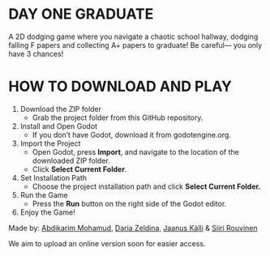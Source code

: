 # DAY ONE GRADUATE

A 2D dodging game where you navigate a chaotic school hallway, dodging falling F papers and collecting A+ papers to graduate! Be careful— you only have 3 chances!


# HOW TO DOWNLOAD AND PLAY

1. Download the ZIP folder
   * Grab the project folder from this GitHub repository.
2. Install and Open Godot
   * If you don’t have Godot, download it from godotengine.org.
3. Import the Project
   * Open Godot, press **Import**, and navigate to the location of the downloaded ZIP folder.
   * Click **Select Current Folder**.
4. Set Installation Path
   * Choose the project installation path and click **Select Current Folder.**
5. Run the Game
   * Press the **Run** button on the right side of the Godot editor.
6. Enjoy the Game!

Made by: [Abdikarim Mohamud](https://github.com/KarimMohamud), [Daria Zeldina](https://github.com/DariaZeldina), [Jaanus Källi](https://github.com/Fintza) & [Siiri Rouvinen](https://github.com/R1cecup)


We aim to upload an online version soon for easier access.
